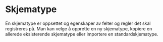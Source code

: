 # Skjematype

En skjematype er oppsettet og egenskaper av felter og regler det skal registreres på. Man kan velge å opprette en ny skjematype, kopiere en allerede eksisterende skjematype eller importere en standardskjematype.
